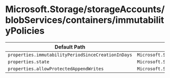 # Microsoft.Storage/storageAccounts/blobServices/containers/immutabilityPolicies

| Default Path | Alias |
|---|---|
| `properties.immutabilityPeriodSinceCreationInDays` | `Microsoft.Storage/storageAccounts/blobServices/containers/immutabilityPolicies/default.immutabilityPeriodSinceCreationInDays` |
| `properties.state` | `Microsoft.Storage/storageAccounts/blobServices/containers/immutabilityPolicies/default.state` |
| `properties.allowProtectedAppendWrites` | `Microsoft.Storage/storageAccounts/blobServices/containers/immutabilityPolicies/default.allowProtectedAppendWrites` |

